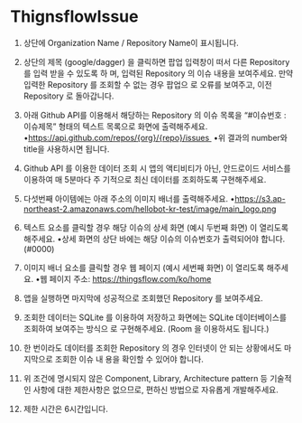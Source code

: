 # ThignsflowIssue

1. 상단에 Organization Name / Repository Name이 표시됩니다.
2. 상단의 제목 (google/dagger) 을 클릭하면 팝업 입력창이 떠서 다른 Repository 를 입력 받을 수 있도록 하 며, 입력된 Repository 의 이슈 내용을 보여주세요. 만약 입력한 Repository 를 조회할 수 없는 경우 팝업으 로 오류를 보여주고, 이전 Repository 로 돌아갑니다.
3. 아래 Github API를 이용해서 해당하는 Repository 의 이슈 목록을 “#이슈번호 : 이슈제목” 형태의 텍스트 목록으로 화면에 출력해주세요.
•https://api.github.com/repos/{org}/{repo}/issues  •위 결과의 number와 title을 사용하시면 됩니다.
4. Github API 를 이용한 데이터 조회 시 앱의 액티비티가 아닌, 안드로이드 서비스를 이용하여 매 5분마다 주 기적으로 최신 데이터를 조회하도록 구현해주세요.
5. 다섯번째 아이템에는 아래 주소의 이미지 배너를 출력해주세요. •https://s3.ap-northeast-2.amazonaws.com/hellobot-kr-test/image/main_logo.png
6. 텍스트 요소를 클릭할 경우 해당 이슈의 상세 화면 (예시 두번째 화면) 이 열리도록 해주세요. •상세 화면의 상단 바에는 해당 이슈의 이슈번호가 출력되어야 합니다. (#0000)
7. 이미지 배너 요소를 클릭할 경우 웹 페이지 (예시 세번째 화면) 이 열리도록 해주세요.
•웹 페이지 주소: https://thingsflow.com/ko/home
8. 앱을 실행하면 마지막에 성공적으로 조회했던 Repository 를 보여주세요.
9. 조회한 데이터는 SQLite 를 이용하여 저장하고 화면에는 SQLite 데이터베이스를 조회하여 보여주는 방식으 로 구현해주세요. (Room 을 이용하셔도 됩니다.)
     
10. 한 번이라도 데이터를 조회한 Repository 의 경우 인터넷이 안 되는 상황에서도 마지막으로 조회한 이슈 내 용을 확인할 수 있어야 합니다.
11. 위 조건에 명시되지 않은 Component, Library, Architecture pattern 등 기술적인 사항에 대한 제한사항은 없으므로, 편하신 방법으로 자유롭게 개발해주세요.
12. 제한 시간은 6시간입니다.
